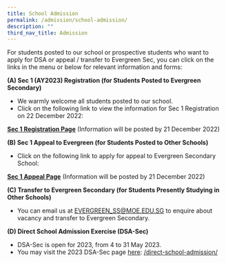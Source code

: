 ```yaml
---
title: School Admission
permalink: /admission/school-admission/
description: ""
third_nav_title: Admission
---
```

For students posted to our school or prospective students who want to apply for DSA or appeal / transfer to Evergreen Sec, you can click on the links in the menu or below for relevant information and forms:

**(A) Sec 1 (AY2023) Registration (for Students Posted to Evergreen Secondary)**

*   We warmly welcome all students posted to our school.
*   Click on the following link to view the information for Sec 1 Registration on 22 December 2022:

**[Sec 1 Registration Page](https://evergreensec.moe.edu.sg/student/secondary-1-registration/)** (Information will be posted by 21 December 2022)

**(B) Sec 1 Appeal to Evergreen (for Students Posted to Other Schools)**

*   Click on the following link to apply for appeal to Evergreen Secondary School:

**[Sec 1 Appeal Page](https://evergreensec.moe.edu.sg/sec-1-appeal/)** (Information will be posted by 21 December 2022)

**(C) Transfer to Evergreen Secondary (for Students Presently Studying in Other Schools)**

*   You can email us at [EVERGREEN\_SS@MOE.EDU.SG](mailto:EVERGREEN_SS@MOE.EDU.SG) to enquire about vacancy and transfer to Evergreen Secondary.

**(D) Direct School Admission Exercise (DSA-Sec)**

*   DSA-Sec is open for 2023, from 4 to 31 May 2023.
*   You may visit the 2023 DSA-Sec page [here](https://evergreensec.moe.edu.sg/direct-school-admission/): [/direct-school-admission/](https://evergreensec.moe.edu.sg/direct-school-admission/)